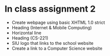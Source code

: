 # In class assignment 2
+ Create webpage using basic XHTML 1.0 strict
+ Heading (Internet & Mobile Computing)
+ Horizontal line
+ Heading (CS-221)
+ SIU logo that links to the school website
+ Create a link to a Computer Science website

